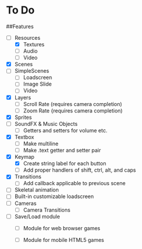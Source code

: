# To Do

##Features
- [ ] Resources
  - [X] Textures
  - [ ] Audio
  - [ ] Video
- [X] Scenes
- [ ] SimpleScenes
  - [ ] Loadscreen
  - [ ] Image Slide
  - [ ] Video
- [X] Layers
  - [ ] Scroll Rate (requires camera completion)
  - [ ] Zoom Rate {requires camera completion)
- [X] Sprites
- [ ] SoundFX & Music Objects
  - [ ] Getters and setters for volume etc.
- [X] Textbox
  - [ ] Make multiline
  - [ ] Make .text getter and setter pair
- [X] Keymap
  - [X] Create string label for each button
  - [ ] Add proper handlers of shift, ctrl, alt, and caps
- [X] Transitions
  - [ ] Add callback applicable to previous scene
- [ ] Skeletal animation
- [ ] Built-in customizable loadscreen
- [ ] Cameras
  - [ ] Camera Transitions
- [ ] Save/Load module
  - [ ] Module for web browser games
  - [ ] Module for mobile HTML5 games


